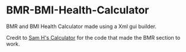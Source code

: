 # BMR-BMI-Health-Calculator
BMR and BMI Health Calculator made using a Xml gui builder.

Credit to [Sam H's Calculator](https://github.com/samh06/pyqt-template/tree/as) for the code that made the BMR section to work.
